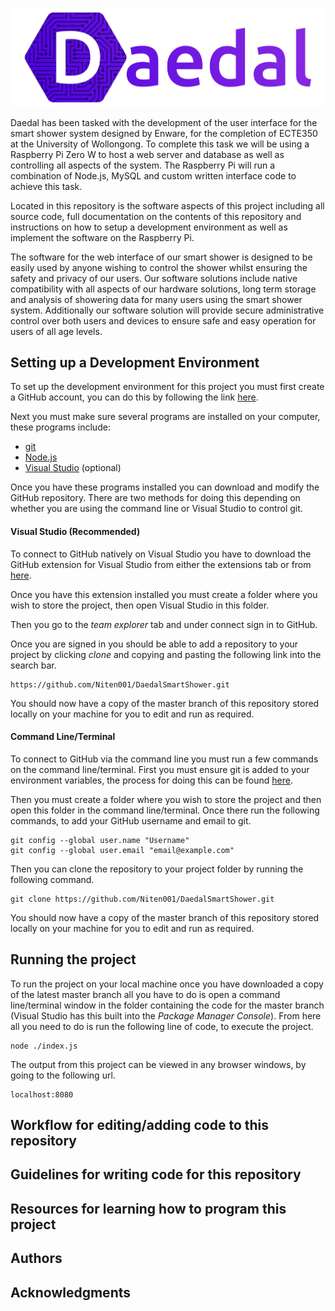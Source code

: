 ![Daedal Logo](https://raw.githubusercontent.com/Niten001/DaedalSmartShower/master/img/daedal_combined_logo_purple.png)

Daedal has been tasked with the development of the user interface for the
smart shower system designed by Enware, for the completion of ECTE350 at the University of Wollongong.
To complete this task we will be using a Raspberry Pi Zero W to host a web server and database as
well as controlling all aspects of the system. The Raspberry Pi will run a combination of Node.js, MySQL
and custom written interface code to achieve this task.

Located in this repository is the software aspects of this project including all source code, full 
documentation on the contents of this repository and instructions on how to setup a development 
environment as well as implement the software on the Raspberry Pi.

The software for the web interface of our smart shower is designed to be easily
used by anyone wishing to control the shower whilst ensuring the safety and privacy
of our users. Our software solutions include native compatibility with all aspects of
our hardware solutions, long term storage and analysis of showering data for many
users using the smart shower system. Additionally our software solution will provide
secure administrative control over both users and devices to ensure safe and easy
operation for users of all age levels.

## Setting up a Development Environment

To set up the development environment for this project you must first create a GitHub account, you can do this by 
following the link [here](https://github.com/join).

Next you must make sure several programs are installed on your computer, these programs include:
- [git](https://git-scm.com/downloads)
- [Node.js](https://nodejs.org/)
- [Visual Studio](https://visualstudio.microsoft.com/thank-you-downloading-visual-studio/?sku=Community&rel=16) (optional)

Once you have these programs installed you can download and modify the GitHub repository. There are two methods for doing this
depending on whether you are using the command line or Visual Studio to control git.

#### Visual Studio (Recommended)

To connect to GitHub natively on Visual Studio you have to download the GitHub extension for Visual Studio from either the extensions tab or from [here](https://visualstudio.github.com/).

Once you have this extension installed you must create a folder where you wish to store the project, then open Visual Studio in this folder.

Then you go to the *team explorer* tab and under connect sign in to GitHub.

Once you are signed in you should be able to add a repository to your project by clicking *clone* and copying and pasting the following link into the search bar.
```
https://github.com/Niten001/DaedalSmartShower.git
```
You should now have a copy of the master branch of this repository stored locally on your machine for you to edit and run as required.

#### Command Line/Terminal

To connect to GitHub via the command line you must run a few commands on the command line/terminal. First you must ensure git is added to your environment variables, the process for doing this can be found [here](https://docs.alfresco.com/4.2/tasks/fot-addpath.html).

Then you must create a folder where you wish to store the project and then open this folder in the command line/terminal. Once there run the following commands, to add your GitHub username and email to git.
```
git config --global user.name "Username"
git config --global user.email "email@example.com"
```
Then you can clone the repository to your project folder by running the following command.
```
git clone https://github.com/Niten001/DaedalSmartShower.git
```
You should now have a copy of the master branch of this repository stored locally on your machine for you to edit and run as required.

## Running the project

To run the project on your local machine once you have downloaded a copy of the latest master branch all you have to do is open a command line/terminal window in the folder containing the code for the master branch (Visual Studio has this built into the *Package Manager Console*). From here all you need to do is run the following line of code, to execute the project.
```
node ./index.js
```
The output from this project can be viewed in any browser windows, by going to the following url.
```
localhost:8080
```

## Workflow for editing/adding code to this repository

## Guidelines for writing code for this repository

## Resources for learning how to program this project

## Authors

## Acknowledgments